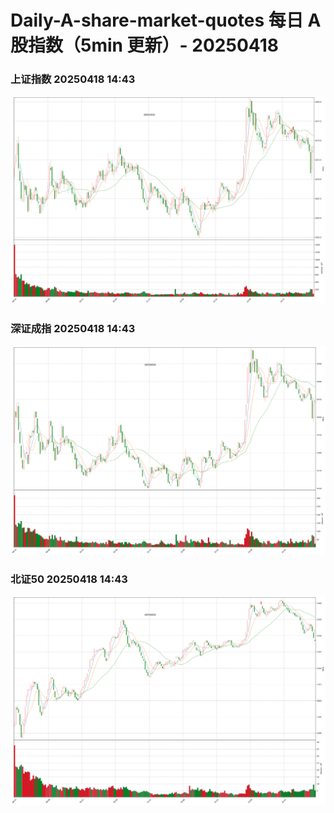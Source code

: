 
# Daily-A-share-market-quotes 每日 A 股指数（5min 更新）- 20250418

### 上证指数 20250418 14:43
![](./fig/2025/4/20250418-sh000001.png)

### 深证成指 20250418 14:43
![](./fig/2025/4/20250418-sz399001.png)

### 北证50 20250418 14:43
![](./fig/2025/4/20250418-bj899050.png)
